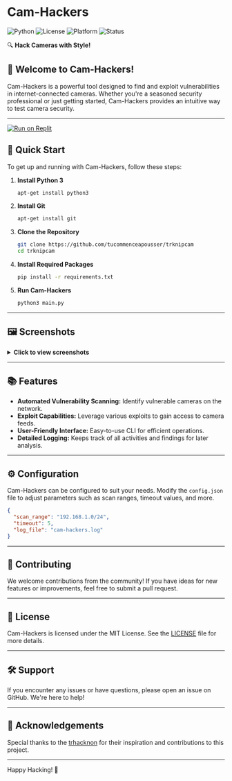 # Cam-Hackers

![Python](https://img.shields.io/badge/python-3.x-blue.svg)
![License](https://img.shields.io/badge/license-MIT-green.svg)
![Platform](https://img.shields.io/badge/platform-Linux%20%7C%20Windows%20%7C%20MacOS-lightgrey.svg)
![Status](https://img.shields.io/badge/status-active-brightgreen.svg)

🔍 **Hack Cameras with Style!**

## 🎉 Welcome to Cam-Hackers!

Cam-Hackers is a powerful tool designed to find and exploit vulnerabilities in internet-connected cameras. Whether you're a seasoned security professional or just getting started, Cam-Hackers provides an intuitive way to test camera security.

---

[![Run on Replit](https://replit.com/badge/github/tucommenceapousser/trknipcam)](https://replit.com/github/tucommenceapousser/trknipcam)

## 🚀 Quick Start

To get up and running with Cam-Hackers, follow these steps:

1. **Install Python 3**
    ```bash
    apt-get install python3
    ```

2. **Install Git**
    ```bash
    apt-get install git
    ```

3. **Clone the Repository**
    ```bash
    git clone https://github.com/tucommenceapousser/trknipcam
    cd trknipcam
    ```

4. **Install Required Packages**
    ```bash
    pip install -r requirements.txt
    ```

5. **Run Cam-Hackers**
    ```bash
    python3 main.py
    ```

---

## 🖼️ Screenshots

<details>
<summary><b>Click to view screenshots</b></summary>

### Initial Setup
![Setup](https://github.com/tucommenceapousser/Cam-Hackers/blob/master/cap01new.jpg)

### Exploitation in Action
![Action](https://github.com/tucommenceapousser/Cam-Hackers/blob/master/cap02new.jpg)

### Captured Footage
![Footage](https://github.com/tucommenceapousser/Cam-Hackers/blob/master/camfoto.png)

### Additional Footage
![More Footage](https://github.com/tucommenceapousser/Cam-Hackers/blob/master/camfoto2.png)

</details>

---

## 📚 Features

- **Automated Vulnerability Scanning:** Identify vulnerable cameras on the network.
- **Exploit Capabilities:** Leverage various exploits to gain access to camera feeds.
- **User-Friendly Interface:** Easy-to-use CLI for efficient operations.
- **Detailed Logging:** Keeps track of all activities and findings for later analysis.

---

## ⚙️ Configuration

Cam-Hackers can be configured to suit your needs. Modify the `config.json` file to adjust parameters such as scan ranges, timeout values, and more.

```json
{
  "scan_range": "192.168.1.0/24",
  "timeout": 5,
  "log_file": "cam-hackers.log"
}
```

---

## 🤝 Contributing

We welcome contributions from the community! If you have ideas for new features or improvements, feel free to submit a pull request.

---

## 📜 License

Cam-Hackers is licensed under the MIT License. See the [LICENSE](LICENSE) file for more details.

---

## 🛠️ Support

If you encounter any issues or have questions, please open an issue on GitHub. We're here to help!

---

## 🌟 Acknowledgements

Special thanks to the [trhacknon](https://github.com/tucommenceapousser) for their inspiration and contributions to this project.

---

Happy Hacking! 🎉
